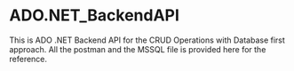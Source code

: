 # ADO.NET_BackendAPI
This is ADO .NET Backend API for the CRUD Operations with Database first approach.
All the postman and the MSSQL file is provided here for the reference.
